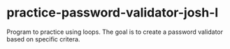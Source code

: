 # practice-password-validator-josh-l
Program to practice using loops. The goal is to create a password validator based on specific critera.
